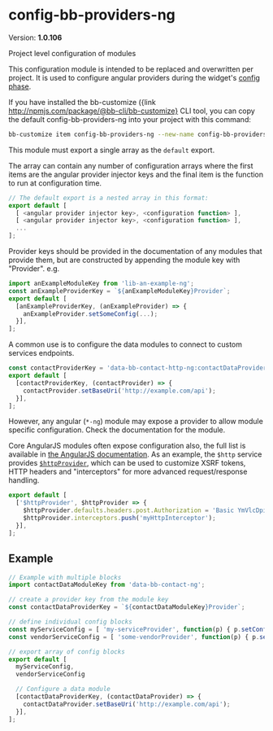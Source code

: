 # config-bb-providers-ng


Version: **1.0.106**

Project level configuration of modules

This configuration module is intended to be replaced and overwritten per project. It is used
to configure angular providers during the widget's
[config phase](https://docs.angularjs.org/guide/module#configuration-blocks).

If you have installed the bb-customize ({link http://npmjs.com/package/@bb-cli/bb-customize}
CLI tool, you can copy the default config-bb-providers-ng into your project with this command:

```bash
bb-customize item config-bb-providers-ng --new-name config-bb-providers-ng
```

This module must export a single array as the `default` export.

The array can contain any number of configuration arrays where the first items are the angular
provider injector keys and the final item is the function to run at configuration time.

```javascript
// The default export is a nested array in this format:
export default [
  [ <angular provider injector key>, <configuration function> ],
  [ <angular provider injector key>, <configuration function> ],
  ...
];
```

Provider keys should be provided in the documentation of any modules that provide them, but are
constructed by appending the module key with "Provider". e.g.

```javascript
import anExampleModuleKey from 'lib-an-example-ng';
const anExampleProviderKey = `${anExampleModuleKey}Provider`;
export default [
  [anExampleProviderKey, (anExampleProvider) => {
    anExampleProvider.setSomeConfig(...);
  }],
];
```

A common use is to configure the data modules to connect to custom services endpoints.

```javascript
const contactProviderKey = 'data-bb-contact-http-ng:contactDataProvider';
export default [
  [contactProviderKey, (contactProvider) => {
    contactProvider.setBaseUri('http://example.com/api');
  }],
];
```

However, any angular (`*-ng`) module may expose a provider to allow module specific
configuration. Check the documentation for the module.

Core AngularJS modules often expose configuration also, the full list is available in [the
AngularJS documentation](https://docs.angularjs.org/api/ng/provider). As an example, the `$http`
service provides [`$httpProvider`](https://docs.angularjs.org/api/ng/provider/$httpProvider),
which can be used to customize XSRF tokens, HTTP headers and "interceptors" for more advanced
request/response handling.

```javascript
export default [
  ['$httpProvider', $httpProvider => {
    $httpProvider.defaults.headers.post.Authorization = 'Basic YmVlcDpib29w';
    $httpProvider.interceptors.push('myHttpInterceptor');
  }],
];
```

## Example

```javascript
// Example with multiple blocks
import contactDataModuleKey from 'data-bb-contact-ng';

// create a provider key from the module key
const contactDataProviderKey = `${contactDataModuleKey}Provider`;

// define individual config blocks
const myServiceConfig = [ 'my-serviceProvider', function(p) { p.setConfig({a: '1'}) } ];
const vendorServiceConfig = [ 'some-vendorProvider', function(p) { p.setSomething(b, 2) } ];

// export array of config blocks
export default [
  myServiceConfig,
  vendorServiceConfig

  // Configure a data module
  [contactDataProviderKey, (contactDataProvider) => {
    contactDataProvider.setBaseUri('http://example.com/api');
  }],
];
```
